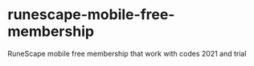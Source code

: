 # runescape-mobile-free-membership
RuneScape mobile free membership that work with codes 2021 and trial
